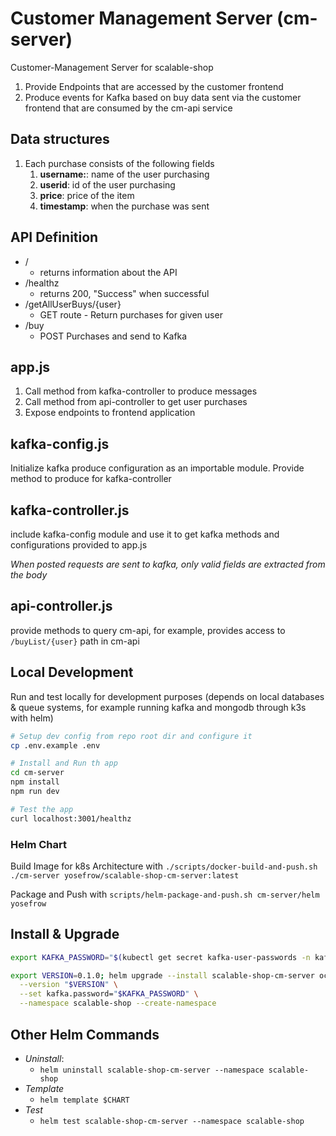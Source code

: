 # Customer Management Server (cm-server)

Customer-Management Server for scalable-shop

1. Provide Endpoints that are accessed by the customer frontend
2. Produce events for Kafka based on buy data sent via the customer frontend that are consumed by the cm-api service

## Data structures

1.  Each purchase consists of the following fields
    1.  **username:**: name of the user purchasing
    2.  **userid**: id of the user purchasing
    3.  **price**: price of the item
    4.  **timestamp**: when the purchase was sent

## API Definition

- /
  - returns information about the API
- /healthz
  - returns 200, "Success" when successful
- /getAllUserBuys/{user}
  - GET route - Return purchases for given user
- /buy
  - POST Purchases and send to Kafka 

## app.js

1. Call method from kafka-controller to produce messages
2. Call method from api-controller to get user purchases
3. Expose endpoints to frontend application

## kafka-config.js

Initialize kafka produce configuration as an importable module.
Provide method to produce for kafka-controller

## kafka-controller.js

include kafka-config module and use it to get kafka methods and configurations
provided to app.js

*When posted requests are sent to kafka, only valid fields are extracted from the body*

## api-controller.js

provide methods to query cm-api, for example, provides access to `/buyList/{user}` path in cm-api

## Local Development

Run and test locally for development purposes (depends on local databases & queue systems, for example running kafka and mongodb through k3s with helm)

```bash
# Setup dev config from repo root dir and configure it
cp .env.example .env

# Install and Run th app
cd cm-server
npm install
npm run dev

# Test the app
curl localhost:3001/healthz
```

### Helm Chart

Build Image for k8s Architecture with `./scripts/docker-build-and-push.sh ./cm-server yosefrow/scalable-shop-cm-server:latest`

Package and Push with `scripts/helm-package-and-push.sh cm-server/helm yosefrow`

## Install & Upgrade

```bash
export KAFKA_PASSWORD="$(kubectl get secret kafka-user-passwords -n kafka -o jsonpath='{.data.client-passwords}' | base64 -d | cut -d , -f 1)"

export VERSION=0.1.0; helm upgrade --install scalable-shop-cm-server oci://registry-1.docker.io/yosefrow/scalable-shop-cm-server \
  --version "$VERSION" \
  --set kafka.password="$KAFKA_PASSWORD" \
  --namespace scalable-shop --create-namespace
```

## Other Helm Commands

- *Uninstall*:
  - `helm uninstall scalable-shop-cm-server --namespace scalable-shop`
- *Template*
  - `helm template $CHART`
- *Test*
  - `helm test scalable-shop-cm-server --namespace scalable-shop`
